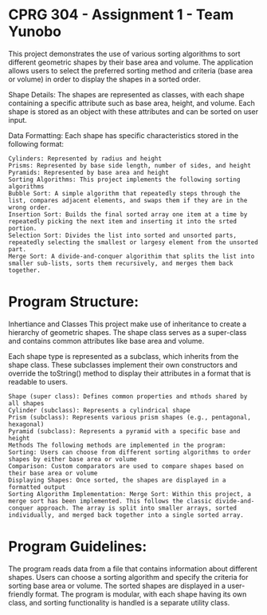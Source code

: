 # CPRG 304 - Assignment 1 - Team Yunobo

This project demonstrates the use of various sorting algorithms to sort different geometric shapes by their base area and volume. The application allows users to select the preferred sorting method and criteria (base area or volume) in order to display the shapes in a sorted order.

Shape Details: The shapes are represented as classes, with each shape containing a specific attribute such as base area, height, and volume. Each shape is stored as an object with these attributes and can be sorted on user input.

Data Formatting: Each shape has specific characteristics stored in the following format:

    Cylinders: Represented by radius and height
    Prisms: Represented by base side length, number of sides, and height
    Pyramids: Represented by base area and height
    Sorting Algorithms: This project implements the following sorting algorithms
    Bubble Sort: A simple algorithm that repeatedly steps through the list, compares adjacent elements, and swaps them if they are in the wrong order.
    Insertion Sort: Builds the final sorted array one item at a time by repeatedly picking the next item and inserting it into the srted portion.
    Selection Sort: Divides the list into sorted and unsorted parts, repeatedly selecting the smallest or largesy element from the unsorted part.
    Merge Sort: A divide-and-conquer algorithim that splits the list into smaller sub-lists, sorts them recursively, and merges them back together.


# Program Structure: 

Inhertiance and Classes This project make use of inheritance to create a hierarchy of geometric shapes. The shape class serves as a super-class and contains common attributes like base area and volume.

Each shape type is represented as a subclass, which inherits from the shape class. These subclasses implement their own constructors and override the toString() method to display their attributes in a format that is readable to users.

    Shape (super class): Defines common properties and mthods shared by all shapes
    Cylinder (subclass): Represents a cylindrical shape
    Prism (subclass): Represents various prism shapes (e.g., pentagonal, hexagonal)
    Pyramid (subclass): Represents a pyramid with a specific base and height
    Methods The following methods are implemented in the program:
    Sorting: Users can choose from different sorting algorithms to order shapes by either base area or volume
    Comparison: Custom comparators are used to compare shapes based on their base area or volume
    Displaying Shapes: Once sorted, the shapes are displayed in a formatted output
    Sorting Algorithm Implementation: Merge Sort: Within this project, a merge sort has been implemented. This follows the classic divide-and-conquer approach. The array is split into smaller arrays, sorted individually, and merged back together into a single sorted array.

# Program Guidelines:

The program reads data from a file that contains information about different shapes.
Users can choose a sorting algorithm and specify the criteria for sorting base area or volume.
The sorted shapes are displayed in a user-friendly format.
The program is modular, with each shape having its own class, and sorting functionality is handled is a separate utility class.